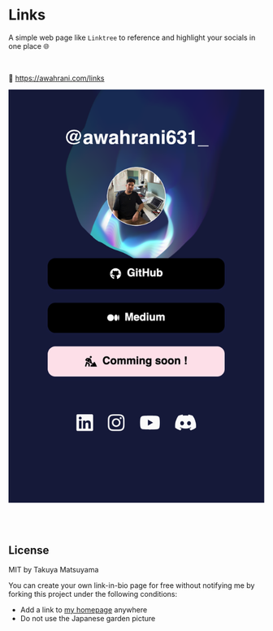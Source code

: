 Links
=========================

A simple web page like `Linktree` to reference and highlight your socials in one place 🌐

<br>

🔗 https://awahrani.com/links

![thumbnail](./screen2.png)

<br>
<br>

## License

MIT by Takuya Matsuyama

You can create your own link-in-bio page for free without notifying me by forking this project under the following conditions:

- Add a link to [my homepage](https://www.craftz.dog/) anywhere
- Do not use the Japanese garden picture


